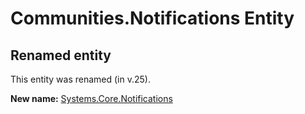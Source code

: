 # Communities.Notifications Entity

## Renamed entity

This entity was renamed (in v.25).

**New name:** [Systems.Core.Notifications](Systems.Core.Notifications.md)

